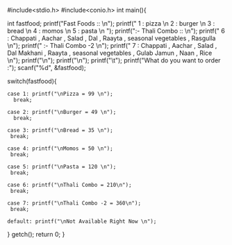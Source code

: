 #include<stdio.h>
#include<conio.h>
int main(){

int fastfood;
printf("Fast Foods :: \n");
printf(" 1 : pizza \n 2 : burger \n 3 : bread \n 4 : momos \n 5 : pasta \n ");
printf(":- Thali Combo :: \n");
printf(" 6 : Chappati , Aachar , Salad , Dal , Raayta , seasonal vegetables , Rasgulla \n");
printf(" :- Thali Combo -2 \n");
printf(" 7 : Chappati , Aachar , Salad , Dal Makhani , Raayta , seasonal vegetables , Gulab Jamun , Naan , Rice \n");
printf("\n");
printf("\n");
printf("\t");
printf("What do you want to order :");
scanf("%d", &fastfood);

switch(fastfood){

    case 1: printf("\nPizza = 99 \n");
      break;

    case 2: printf("\nBurger = 49 \n");
      break;

    case 3: printf("\nBread = 35 \n");
     break;

    case 4: printf("\nMomos = 50 \n");
     break;

    case 5: printf("\nPasta = 120 \n");
     break;

    case 6: printf("\nThali Combo = 210\n");
     break;

    case 7: printf("\nThali Combo -2 = 360\n");
     break;

    default: printf("\nNot Available Right Now \n");
   
}
getch();
return 0;
}
